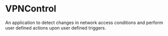 VPNControl
==========

An application to detect changes in network access conditions and perform user defined actions upon user defined triggers.
